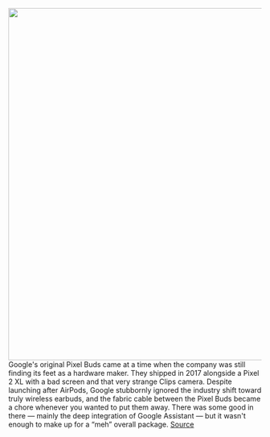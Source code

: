 <img src='https://cdn0.vox-cdn.com/hermano/verge/product/image/9313/bfarsace_200424_3992_0006.0.jpg' width='700px' /><br/>
Google's original Pixel Buds came at a time when the company was still finding its feet as a hardware maker. They shipped in 2017 alongside a Pixel 2 XL with a bad screen and that very strange Clips camera. Despite launching after AirPods, Google stubbornly ignored the industry shift toward truly wireless earbuds, and the fabric cable between the Pixel Buds became a chore whenever you wanted to put them away. There was some good in there — mainly the deep integration of Google Assistant — but it wasn't enough to make up for a “meh” overall package.
<a href='https://www.theverge.com/2020/4/27/21237660/google-pixel-buds-2-2020-wireless-earbuds-headphones-review-price-specs-features'> Source <a/>